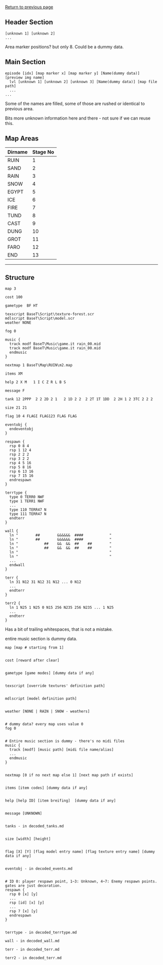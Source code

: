 [Return to previous page](/Decoded/README.md#decoded-structure)

## Header Section

```text
[unknown 1] [unknown 2]
...
```

Area marker positions? but only 8. Could be a dummy data.


## Main Section

```text
episode [idx] [map marker x] [map marker y] [Name(dummy data)] [preview img name]
  lvl [unknown 1] [unknown 2] [unknown 3] [Name(dummy data)] [map file path]
  ...
... 
```

Some of the names are filled, some of those are rushed or identical to previous area.

Bits more unknown information here and there - not sure if we can reuse this.

## Map Areas

| Dirname | Stage No |
|---------|----------|
| RUIN    | 1        |
| SAND    | 2        |
| RAIN    | 3        |
| SNOW    | 4        |
| EGYPT   | 5        |
| ICE     | 6        |
| FIRE    | 7        |
| TUND    | 8        |
| CAST    | 9        |
| DUNG    | 10       |
| GROT    | 11       |
| FARO    | 12       |
| END     | 13       |

---


## Structure

```text
map 3 

cost 100

gametype  BF HT

texscript BaseT\Script\texture-forest.scr
mdlscript BaseT\Script\model.scr
weather NONE

fog 0

music {
  track modf BaseT\Music\game.it rain_00.mid
  track modf BaseT\Music\game.it rain_00.mid
  endmusic
}

nextmap 1 BaseT\Map\RUIN\m2.map

items XM

help 2 X M   1 I C Z R L B S

message F
 
tank 12 2PPP  2 2 2D 2 1   2 1D 2 2  2 2T 1T 1DD  2 2H 1 2 3TC 2 2 2

size 21 21 

flag 10 4 FLAGI FLAG123 FLAG FLAG 

eventobj { 
  endeventobj 
} 

respawn { 
  rsp 0 8 4 
  rsp 1 12 4 
  rsp 2 2 2 
  rsp 3 2 2 
  rsp 4 5 16 
  rsp 5 8 16 
  rsp 6 13 16 
  rsp 7 15 16 
  endrespawn 
} 

terrtype { 
  type 0 TERR0 NWF 
  type 1 TERR1 NWF 
  ...
  type 110 TERR47 N 
  type 111 TERR47 N 
  endterr 
} 

wall { 
  ln "        ##        &&&&&&  ####            " 
  ln "        ##        &&&&&&  ####            " 
  ln "            ##    &&  &&  ##    ##        " 
  ln "            ##    &&  &&  ##    ##        " 
  ln "                                          " 
  ln "                                          " 
  ...
  endwall 
} 

terr { 
  ln 31 N12 31 N12 31 N12 ... 0 N12   
  ...   
  endterr 
} 

terr2 { 
  ln 1 N25 1 N25 0 N15 256 N235 256 N235 ... 1 N25   
  ...   
  endterr 
} 
```

Has a bit of trailing whitespaces, that is not a mistake.

entire music section is dummy data.

```text
map [map # starting from 1]


cost [reward after clear]


gametype [game modes] [dummy data if any]


texscript [override textures' definition path]


mdlscript [model definition path]


weather [NONE | RAIN | SNOW - weathers]


# dummy data? every map uses value 0
fog 0


# Entire music section is dummy - there's no midi files
music { 
  track [modf] [music path] [midi file name/alias]
  ...
  endmusic
}


nextmap [0 if no next map else 1] [next map path if exists]


items [item codes] [dummy data if any]


help [help ID] [item breifing]  [dummy data if any]


message [UNKNOWN]


tanks - in decoded_tanks.md


size [width] [height]


flag [X] [Y] [flag model entry name] [flag texture entry name] [dummy data if any]


eventobj - in decoded_events.md


# ID 0: player respawn point, 1~3: Unknown, 4~7: Enemy respawn points. gates are just decoration.
respawn {  
  rsp 0 [x] [y]
  ...
  rsp [id] [x] [y]
  ...
  rsp 7 [x] [y]
  endrespawn
}


terrtype - in decoded_terrtype.md

wall - in decoded_wall.md

terr - in decoded_terr.md

terr2 - in decoded_terr.md
```
